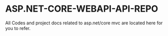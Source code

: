 # ASP.NET-CORE-WEBAPI-API-REPO
All Codes and project docs related to asp.net/core mvc are located here for you to refer.
